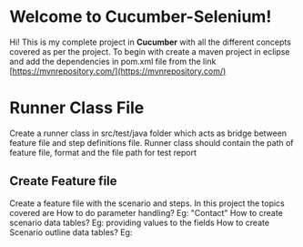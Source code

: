 # Welcome to Cucumber-Selenium!

Hi! This is my complete project in  **Cucumber** with all the different concepts covered as per the project. To begin with create a maven project in eclipse and add the dependencies in pom.xml file from the link [https://mvnrepository.com/](https://mvnrepository.com/)


# Runner Class File

Create a runner class in src/test/java folder which acts as bridge between feature file and step definitions file. Runner class should contain the path of feature file, format and the file path for test report 

## Create Feature file

Create a feature file with the scenario and steps. In this project the topics covered are 
How to do parameter handling? Eg: "Contact"
How to create scenario data tables? Eg: providing values to the fields
How to create Scenario outline data tables? Eg: <Link> <Title>
How to create scenario hooks, tagged scenario hooks? @Before, @After, @smoke, @sanity, @regression
How to run a test suite with different tests using scenario hooks?
How to handle different objects like dropdown, checkbox, textbox, radio button, alerts using selenium with cucumber?


## Reporting using TestNg

Install TestNg plugin in Eclipse using eclipse market place. Provide the path in runner class to save the test reports in target folder. You can save test reports in json or html filetypes.